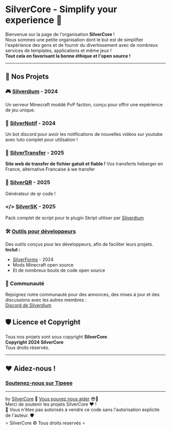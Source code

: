 <!-- ![SilverCore Logo](https://api.silverdium.fr/img/logo.png) -->

# SilverCore - Simplify your experience 🚀

Bienvenue sur la page de l'organisation **SilverCore** !  
Nous sommes une petite organisation dont le but est de simplifier l'expérience des gens
et de fournir du divertissement avec de nombreux services de templates, applications et même jeux !  
**Tout cela en favorisant la bonne éthique et l'open source !**

---
## 🌟 Nos Projets

### 🎮 [Silverdium](https://silverdium.fr) - 2024
Un serveur Minecraft moddé PvP faction, conçu pour offrir une expérience de jeu unique.  

### 🤖 [SilverNotif](https://github.com/SilverCore-Git/SilverNotif) - 2024
Un bot discord pour avoir les notifications de nouvelles vidéos sur youtube
avec tuto complet pour utilisation !

### 💾 [SilverTransfer](https://transfert.sivlerdium.fr) - 2025
**Site web de transfer de fichier gatuit et fiable !**
Vos transferts heberger en France, alternative Francaise à we transfer 

### 🔁 [SilverQR](https://qr.silverdium.fr/) - 2025
Générateur de qr code !

### </> [SilverSK](https://github.com/SilverCore-Git/SilverSK) - 2025
Pack complet de script pour le plugin Skript utiliser par [Silverdium](https://silverdium.fr)

### 🛠️ [Outils pour développeurs](https://github.com/silvercore/tools)
Des outils conçus pour les développeurs, afin de faciliter leurs projets.  
**Inclut :**
- [SilverForms](https://github.com/silverCore-Git/SilverForms) - 2024
- Mods Minecraft open source
- Et de nombreux bouts de code open source


### 💬 Communauté
Rejoignez notre communauté pour des annonces, des mises à jour et des discussions avec les autres membres :  
[Discord de Silverdium](https://discord.gg/tW2EQ4EsD6)

## 🛡️ Licence et Copyright

Tous nos projets sont sous copyright **SilverCore**.  
**Copyright 2024 SilverCore**  
Tous droits réservés.

---

## ❤️ Aidez-nous !

### **[Soutenez-nous sur Tipeee](https://tipeee.com/silverdium)**

---

by [SilverCore](https://github.com/SilverCore-Git) 👑 [Vous pouvez nous aider](https://tipeee.com/silverdium) 😎💸<br>
Merci de soutenir les projets SilverCore ❤️ !<br>
🔐 Vous n'êtes pas autorisés à vendre ce code sans l'autorisation explicite de l'auteur. 🛡️<br>
⭐  SilverCore ©️ Tous droits reservés  ⭐
